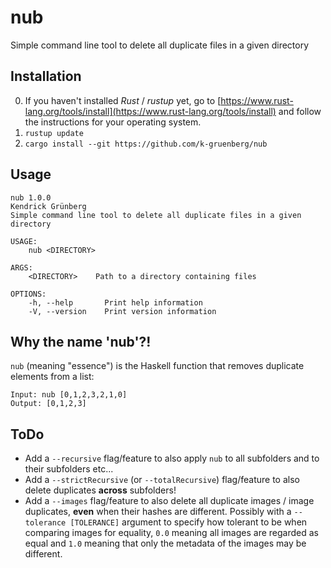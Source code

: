 # nub
Simple command line tool to delete all duplicate files in a given directory

## Installation

0. If you haven't installed *Rust* / *rustup* yet, go to [https://www.rust-lang.org/tools/install](https://www.rust-lang.org/tools/install) and follow the instructions for your operating system. 
1. `rustup update`
2. `cargo install --git https://github.com/k-gruenberg/nub`

## Usage

```
nub 1.0.0
Kendrick Grünberg
Simple command line tool to delete all duplicate files in a given directory

USAGE:
    nub <DIRECTORY>

ARGS:
    <DIRECTORY>    Path to a directory containing files

OPTIONS:
    -h, --help       Print help information
    -V, --version    Print version information
```

## Why the name 'nub'?!

`nub` (meaning "essence") is the Haskell function that removes duplicate elements from a list:

```
Input: nub [0,1,2,3,2,1,0]
Output: [0,1,2,3]
```

## ToDo

* Add a `--recursive` flag/feature to also apply `nub` to all subfolders and to their subfolders etc...
* Add a `--strictRecursive` (or `--totalRecursive`) flag/feature to also delete duplicates **across** subfolders!
* Add a `--images` flag/feature to also delete all duplicate images / image duplicates, **even** when their hashes are different. Possibly with a `--tolerance [TOLERANCE]` argument to specify how tolerant to be when comparing images for equality, `0.0` meaning all images are regarded as equal and `1.0` meaning that only the metadata of the images may be different.